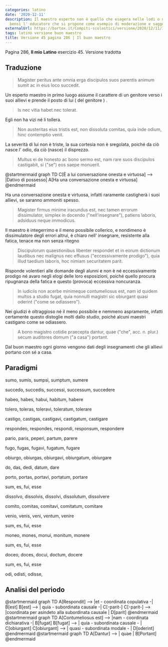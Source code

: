 ```yaml
---
categories: latino
date: '2020-12-11'
description: Il maestro esperto non è quello che esagera nelle lodi o nei rimproveri,
  bensì l' educatore che si propone come esempio di moderazione e saggezza
externalUrl: https://bortox.it/Compiti-scolastici/versione/2020/12/11/Il-buon-maestro-versione.html
tags: latino versione buon maestro
title: Versione 45 pagina 286 | Il buon maestro
---
```


Pagina 286, **Il mio Latino** esercizio 45.
Versione tradotta

## Traduzione

> Magister peritus ante omnia erga discipulos suos parentis animum sumit ac in eius loco succedit.

Un esperto maestro in primo luogo assume il carattere di un genitore verso i suoi allievi e prende il posto di lui ( del genitore ) .

> Is nec vitia habet nec tolerat. 

Egli non ha vizi né li tollera.

> Non austeritas eius tristis est, non dissoluta comitas, quia inde odium, hinc contemptio venit.

La severità di lui non è triste, la sua cortesia non è sregolata, poiché da ciò nasce l' odio, da ciò (nasce) il disprezzo.

> Multus ei de honesto ac bono sermo est, nam rare suos discipulos castigabit, si ("se") eos saepe monuerit.

@startmermaid
graph TD
  C[È a lui conversazione onesta e virtuosa] --> |Dativo di possesso| A[Ha una conversazione onesta e virtuosa]
@endmermaid

Ha una conversazione onesta e virtuosa, infatti raramente castigherà i suoi allievi, se saranno ammoniti spesso.

> Magister firmus minime iracundus est, nec tamen errorum dissimulator, simplex in docendo ("nell'insegnare"), patiens laboris, adsiduus neque immodicus. 

Il maestro è integerrimo e il meno possibile collerico, e nondimeno è dissimulatore degli errori altrui, è chiaro nell' insegnare, resistente alla fatica, tenace ma non senza ritegno

> Discipulorum quaestionibus libenter respondet et in eorum dictionum laudibus nec malignus nec effusus ("eccessivamente prodigo"), quia illud taedium laboris, hoc nimiam securitatem parit. 

Risponde volentieri alle domande degli alunni e non è né eccessivamente prodigo né avaro negli elogi delle loro esposizioni, poiché quello procura ripugnanza della fatica e questo (provoca) eccessiva noncuranza.

>  In iudiciis non acerbe minimeque contumeliosus est, nam id quidem multos a studio fugat, quia nonnulli magistri sic obiurgant quasi oderint ("come se odiassero").

Nei giudizi è oltraggioso né il meno possibile e nemmeno aspramente, infatti certamente questo distoglie molti dallo studio, poiché alcuni maestri castigano come se odiassero.

>   A bono magistro cotidie praecepta dantur, quae ("che", acc. n. plur.) secum auditores domum ("a casa") portant.

Dal buon maestro ogni giorno vengono dati degli insegnamenti che gli allievi portano con sé a casa.

## Paradigmi

sumo, sumis, sumpsi, sumptum, sumere

succedo, succedis, successi, successum, succedere

habeo, habes, habui, habitum, habere

tolero, toleras, toleravi, toleratum, tolerare

castigo, castigas, castigavi, castigatum, castigare

respondeo, respondes, respondi, responsum, respondere

pario, paris, peperi, partum, parere

fugo, fugas, fugavi, fugatum, fugare

obiurgo, obiurgas, obiurgavi, obiurgatum, obiurgare

do, das, dedi, datum, dare

porto, portas, portavi, portatum, portare

sum, es, fui, esse

dissolvo, dissolvis, dissolvi, dissolutum, dissolvere

comito, comitas, comitavi, comitatum, comitare

venio, venis, veni, ventum, venire

sum, es, fui, esse

moneo, mones, monui, monitum, monere

sum, es, fui, esse

doceo, doces, docui, doctum, docere

sum, es, fui, esse

odi, odisti, odisse,

## Analisi del periodo

@startmermaid
graph TD
  A[Respondit] --> |et - coordinata copulativa -| B[est]
  B[est] --> | quia - subordinata causale -| C[-parit-]
  C[-parit-] --> |coordinata per asindeto alla subordinata causale | D[parit]
@endmermaid
@startmermaid
graph TD
  A[Contumeliosus est] --> |nam - coordinata dichiarativa -| B[fugat]
  B[fugat] --> | quia - subordinata causale - | C[obiurgant]
  C[obiurgant] --> | quasi - subordinata modale - | D[oderint]
@endmermaid
@startmermaid
graph TD
  A[Dantur] --> | quae | B[Portant]
@endmermaid